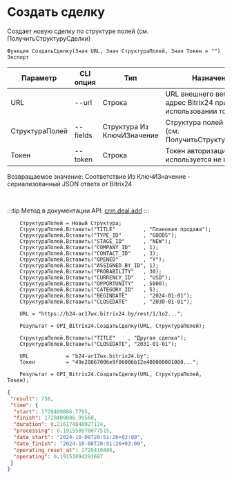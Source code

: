 ﻿---
sidebar_position: 1
---

# Создать сделку
 Создает новую сделку по структуре полей (см. ПолучитьСтруктуруСделки)



`Функция СоздатьСделку(Знач URL, Знач СтруктураПолей, Знач Токен = "") Экспорт`

  | Параметр | CLI опция | Тип | Назначение |
  |-|-|-|-|
  | URL | --url | Строка | URL внешнего вебхука или адрес Bitrix24 при использовании токена |
  | СтруктураПолей | --fields | Структура Из КлючИЗначение | Структура полей сделки (см. ПолучитьСтруктуруСделки) |
  | Токен | --token | Строка | Токен авторизации, если используется не вебхук |

  
  Возвращаемое значение:   Соответствие Из КлючИЗначение - сериализованный JSON ответа от Bitrix24

<br/>

:::tip
Метод в документации API: [crm.deal.add](https://dev.1c-bitrix.ru/rest_help/crm/cdeals/crm_deal_add.php)
:::
<br/>


```bsl title="Пример кода"
    СтруктураПолей = Новый Структура;
    СтруктураПолей.Вставить("TITLE"         , "Плановая продажа");
    СтруктураПолей.Вставить("TYPE_ID"       , "GOODS");
    СтруктураПолей.Вставить("STAGE_ID"      , "NEW");
    СтруктураПолей.Вставить("COMPANY_ID"    , 1);
    СтруктураПолей.Вставить("CONTACT_ID"    , 3);
    СтруктураПолей.Вставить("OPENED"        , "Y");
    СтруктураПолей.Вставить("ASSIGNED_BY_ID", 1);
    СтруктураПолей.Вставить("PROBABILITY"   , 30);
    СтруктураПолей.Вставить("CURRENCY_ID"   , "USD");
    СтруктураПолей.Вставить("OPPORTUNITY"   , 5000);
    СтруктураПолей.Вставить("CATEGORY_ID"   , 5);
    СтруктураПолей.Вставить("BEGINDATE"     , "2024-01-01");
    СтруктураПолей.Вставить("CLOSEDATE"     , "2030-01-01");

    URL = "https://b24-ar17wx.bitrix24.by/rest/1/1o2...";

    Результат = OPI_Bitrix24.СоздатьСделку(URL, СтруктураПолей);

    СтруктураПолей.Вставить("TITLE"    , "Другая сделка");
    СтруктураПолей.Вставить("CLOSEDATE", "2031-01-01");

    URL            = "b24-ar17wx.bitrix24.by";
    Токен          = "49e20867006e9f06006b12e400000001000...";

    Результат = OPI_Bitrix24.СоздатьСделку(URL, СтруктураПолей, Токен);
```
    



```json title="Результат"
{
 "result": 758,
 "time": {
  "start": 1728409886.7795,
  "finish": 1728409886.99568,
  "duration": 0.216174840927124,
  "processing": 0.191550970077515,
  "date_start": "2024-10-08T20:51:26+03:00",
  "date_finish": "2024-10-08T20:51:26+03:00",
  "operating_reset_at": 1728410486,
  "operating": 0.19153094291687
 }
}
```
